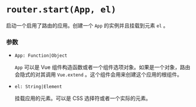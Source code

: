 # `router.start(App, el)`

启动一个启用了路由的应用。创建一个 `App` 的实例并且挂载到元素 `el` 。

### 参数

- `App: Function|Object`

  `App` 可以是 Vue 组件构造函数或者一个组件选项对象。如果是一个对象，路由会隐式的对其调用 `Vue.extend` 。这个组件会用来创建这个应用的根组件。

- `el: String|Element`

  挂载应用的元素。可以是 CSS 选择符或者一个实际的元素。
